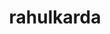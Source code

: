 ---
title: rahulkarda
github: https://github.com/rahulkarda
mode: dark
transition: 1s
score: 79.3
archetype:
- Project Showcase
- Little Bit of Everything
- Editor’s Choice
---